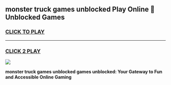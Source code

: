 
## monster truck games unblocked Play Online 👋 Unblocked Games
<h3>
<a href="https://premium.freeplayer.one?title=monster_truck_games_unblocked&ref=19F">CLICK TO PLAY</a></h3>
<hr>

<h3>
<a href="https://premium.freeplayer.one?title=monster_truck_games_unblocked&ref=19F">CLICK 2 PLAY</a>
  
</h3>

<a href="https://premium.freeplayer.one?title=monster_truck_games_unblocked&ref=19F"><img src="https://clearcache.store/games.png"></a>


**monster truck games unblocked games unblocked: Your Gateway to Fun and Accessible Online Gaming**
